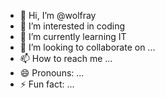 - 👋 Hi, I’m @wolfray
- 👀 I’m interested in coding
- 🌱 I’m currently learning IT
- 💞️ I’m looking to collaborate on ...
- 📫 How to reach me ...
- 😄 Pronouns: ...
- ⚡ Fun fact: ...

<!---
wolfray/wolfray is a ✨ special ✨ repository because its `README.md` (this file) appears on your GitHub profile.
You can click the Preview link to take a look at your changes.
--->
